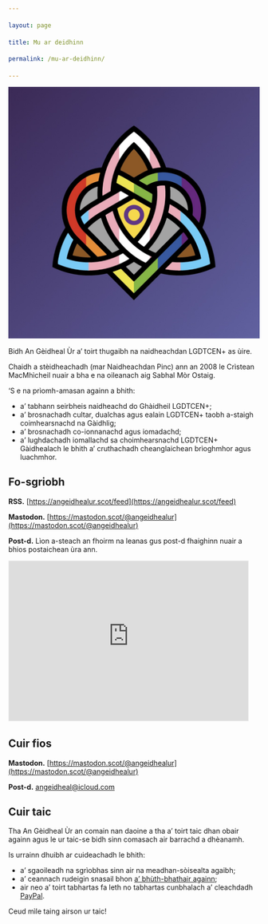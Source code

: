 ```yaml
---

layout: page

title: Mu ar deidhinn

permalink: /mu-ar-deidhinn/

---
```


<img class="avatar" src="/images/icons/AGU_Logo_2023.jpg" />

Bidh An Gèidheal Ùr a’ toirt thugaibh na naidheachdan LGDTCEN+ as ùire.

Chaidh a stèidheachadh (mar Naidheachdan Pinc) ann an 2008 le Crìstean MacMhìcheil nuair a bha e na oileanach aig Sabhal Mòr Ostaig.

‘S e na prìomh-amasan againn a bhith:

- a’ tabhann seirbheis naidheachd do Ghàidheil LGDTCEN+;
- a’ brosnachadh cultar, dualchas agus ealain LGDTCEN+ taobh a-staigh coimhearsnachd na Gàidhlig;
- a’ brosnachadh co-ionnanachd agus iomadachd;
- a’ lughdachadh iomallachd sa choimhearsnachd LGDTCEN+ Gàidhealach le bhith a’ cruthachadh cheanglaichean brìoghmhor agus luachmhor.

## Fo-sgriobh

**RSS.** [https://angeidhealur.scot/feed](https://angeidhealur.scot/feed)

<!--**Threads.** [https://threads.net/@angeidhealur](https://threads.net/@angeidhealur)-->

**Mastodon.** [https://mastodon.scot/@angeidhealur](https://mastodon.scot/@angeidhealur)

**Post-d.** Lìon a-steach an fhoirm na leanas gus post-d fhaighinn nuair a bhios postaichean ùra ann.

<iframe src="https://angeidhealur.substack.com/embed" width="480" height="320" style="border:1px solid #EEE; background:white;" frameborder="0" scrolling="no"></iframe>

## Cuir fios

<!--**Threads.** [https://threads.net/@angeidhealur](https://threads.net/@angeidhealur)-->

**Mastodon.** [https://mastodon.scot/@angeidhealur](https://mastodon.scot/@angeidhealur)

**Post-d.** [angeidheal@icloud.com](mailto:angeidheal@icloud.com)

## Cuir taic

Tha An Gèidheal Ùr an comain nan daoine a tha a’ toirt taic dhan obair againn agus le ur taic-se bidh sinn comasach air barrachd a dhèanamh.

Is urrainn dhuibh ar cuideachadh le bhith:

- a’ sgaoileadh na sgrìobhas sinn air na meadhan-sòisealta agaibh;
- a’ ceannach rudeigin snasail bhon [a’ bhùth-bhathair againn](https://angeidhealur.myspreadshop.co.uk/);
- air neo a’ toirt tabhartas fa leth no tabhartas cunbhalach a’ cleachdadh [PayPal](https://www.paypal.com/donate/?hosted_button_id=33K2N9HRBJ4QS).

Ceud mìle taing airson ur taic!